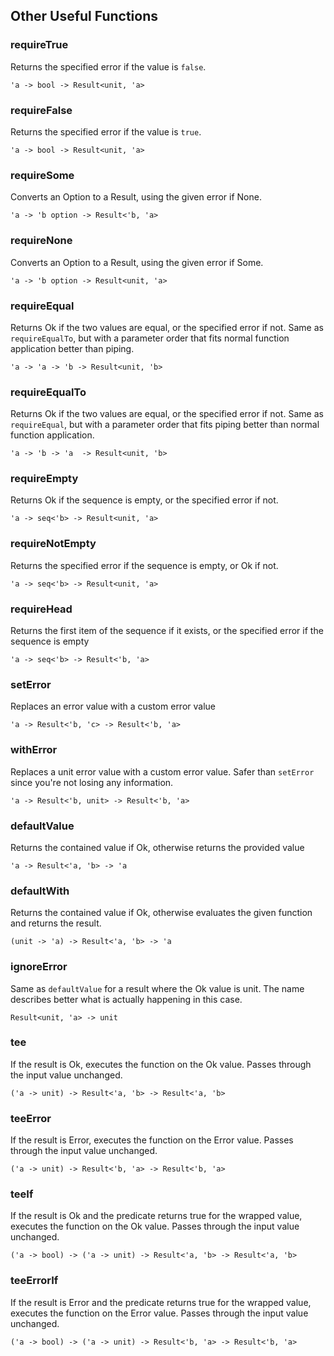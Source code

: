 ## Other Useful Functions

### requireTrue

Returns the specified error if the value is `false`.
```F#
'a -> bool -> Result<unit, 'a>
```
### requireFalse

Returns the specified error if the value is `true`.
```F#
'a -> bool -> Result<unit, 'a>
```


### requireSome

Converts an Option to a Result, using the given error if None.
```F#
'a -> 'b option -> Result<'b, 'a>
```
### requireNone

Converts an Option to a Result, using the given error if Some.
```F#
'a -> 'b option -> Result<unit, 'a>
```

### requireEqual

Returns Ok if the two values are equal, or the specified error if not. Same as `requireEqualTo`, but with a parameter order that fits normal function application better than piping.
```F#
'a -> 'a -> 'b -> Result<unit, 'b>
```


### requireEqualTo

Returns Ok if the two values are equal, or the specified error if not. Same as `requireEqual`, but with a parameter order that fits piping better than normal function application.

```F#
'a -> 'b -> 'a  -> Result<unit, 'b>
```

### requireEmpty

Returns Ok if the sequence is empty, or the specified error if not.

```F#
'a -> seq<'b> -> Result<unit, 'a>
```

### requireNotEmpty

Returns the specified error if the sequence is empty, or Ok if not.

```F#
'a -> seq<'b> -> Result<unit, 'a>
```

### requireHead

Returns the first item of the sequence if it exists, or the specified
error if the sequence is empty

```F#
'a -> seq<'b> -> Result<'b, 'a>
```


### setError

Replaces an error value with a custom error value

```F#
'a -> Result<'b, 'c> -> Result<'b, 'a>
```

### withError

Replaces a unit error value with a custom error value. Safer than `setError` since you're not losing any information.

```F#
'a -> Result<'b, unit> -> Result<'b, 'a>
```


### defaultValue

Returns the contained value if Ok, otherwise returns the provided value

```F#
'a -> Result<'a, 'b> -> 'a
```

### defaultWith

Returns the contained value if Ok, otherwise evaluates the given function and returns the result.

```F#
(unit -> 'a) -> Result<'a, 'b> -> 'a
```


### ignoreError

Same as `defaultValue` for a result where the Ok value is unit. The name describes better what is actually happening in this case.

```F#
Result<unit, 'a> -> unit
```

### tee

If the result is Ok, executes the function on the Ok value. Passes through the input value unchanged.

```F#
('a -> unit) -> Result<'a, 'b> -> Result<'a, 'b>
```

### teeError

If the result is Error, executes the function on the Error value. Passes through the input value unchanged.

```F#
('a -> unit) -> Result<'b, 'a> -> Result<'b, 'a>
```

### teeIf

If the result is Ok and the predicate returns true for the wrapped value, executes the function on the Ok value. Passes through the input value unchanged.

```F#
('a -> bool) -> ('a -> unit) -> Result<'a, 'b> -> Result<'a, 'b>
```

### teeErrorIf

If the result is Error and the predicate returns true for the wrapped value, executes the function on the Error value. Passes through the input value unchanged.

```F#
('a -> bool) -> ('a -> unit) -> Result<'b, 'a> -> Result<'b, 'a>
```
